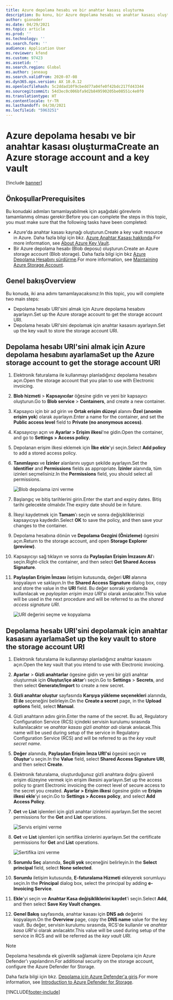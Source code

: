 ```yaml
---
title: Azure depolama hesabı ve bir anahtar kasası oluşturma
description: Bu konu, bir Azure depolama hesabı ve anahtar kasası oluşturma yöntemini açıklamaktadır.
author: gionoder
ms.date: 04/29/2021
ms.topic: article
ms.prod: ''
ms.technology: ''
ms.search.form: ''
audience: Application User
ms.reviewer: kfend
ms.custom: 97423
ms.assetid: ''
ms.search.region: Global
ms.author: janeaug
ms.search.validFrom: 2020-07-08
ms.dyn365.ops.version: AX 10.0.12
ms.openlocfilehash: 5c2ddad10f9cbedd77a04fe0f42bdc217fd43344
ms.sourcegitcommit: 54d3ec0c006bfa9d2b849590205be08551c4e0f0
ms.translationtype: HT
ms.contentlocale: tr-TR
ms.lasthandoff: 04/30/2021
ms.locfileid: "5963251"
---
```

# <a name="create-an-azure-storage-account-and-a-key-vault"></a><span data-ttu-id="e9722-103">Azure depolama hesabı ve bir anahtar kasası oluşturma</span><span class="sxs-lookup"><span data-stu-id="e9722-103">Create an Azure storage account and a key vault</span></span>

[!include [banner](../includes/banner.md)]

## <a name="prerequisites"></a><span data-ttu-id="e9722-104">Önkoşullar</span><span class="sxs-lookup"><span data-stu-id="e9722-104">Prerequisites</span></span>

<span data-ttu-id="e9722-105">Bu konudaki adımları tamamlayabilmek için aşağıdaki görevlerin tamamlanmış olması gerekir:</span><span class="sxs-lookup"><span data-stu-id="e9722-105">Before you can complete the steps in this topic, you must make sure that the following tasks have been completed:</span></span>

- <span data-ttu-id="e9722-106">Azure'da anahtar kasası kaynağı oluşturun.</span><span class="sxs-lookup"><span data-stu-id="e9722-106">Create a key vault resource in Azure.</span></span> <span data-ttu-id="e9722-107">Daha fazla bilgi için bkz. [Azure Anahtar Kasası hakkında](/azure/key-vault/general/overview).</span><span class="sxs-lookup"><span data-stu-id="e9722-107">For more information, see [About Azure Key Vault](/azure/key-vault/general/overview).</span></span>
- <span data-ttu-id="e9722-108">Bir Azure depolama hesabı (Blob deposu) oluşturun.</span><span class="sxs-lookup"><span data-stu-id="e9722-108">Create an Azure storage account (Blob storage).</span></span> <span data-ttu-id="e9722-109">Daha fazla bilgi için bkz [Azure Depolama Hesabını sürdürme](/azure/storage/blobs/).</span><span class="sxs-lookup"><span data-stu-id="e9722-109">For more information, see [Maintaining Azure Storage Account](/azure/storage/blobs/).</span></span>

## <a name="overview"></a><span data-ttu-id="e9722-110">Genel bakış</span><span class="sxs-lookup"><span data-stu-id="e9722-110">Overview</span></span>

<span data-ttu-id="e9722-111">Bu konuda, iki ana adımı tamamlayacaksınız:</span><span class="sxs-lookup"><span data-stu-id="e9722-111">In this topic, you will complete two main steps:</span></span>

- <span data-ttu-id="e9722-112">Depolama hesabı URI'sini almak için Azure depolama hesabını ayarlayın.</span><span class="sxs-lookup"><span data-stu-id="e9722-112">Set up the Azure storage account to get the storage account URI.</span></span>
- <span data-ttu-id="e9722-113">Depolama hesabı URI'sini depolamak için anahtar kasasını ayarlayın.</span><span class="sxs-lookup"><span data-stu-id="e9722-113">Set up the key vault to store the storage account URI.</span></span>

## <a name="set-up-the-azure-storage-account-to-get-the-storage-account-uri"></a><span data-ttu-id="e9722-114">Depolama hesabı URI'sini almak için Azure depolama hesabını ayarlama</span><span class="sxs-lookup"><span data-stu-id="e9722-114">Set up the Azure storage account to get the storage account URI</span></span>

1. <span data-ttu-id="e9722-115">Elektronik faturalama ile kullanmayı planladığınız depolama hesabını açın.</span><span class="sxs-lookup"><span data-stu-id="e9722-115">Open the storage account that you plan to use with Electronic invoicing.</span></span>
2. <span data-ttu-id="e9722-116">**Blob hizmeti** \> **Kapsayıcılar** öğesine gidin ve yeni bir kapsayıcı oluşturun.</span><span class="sxs-lookup"><span data-stu-id="e9722-116">Go to **Blob service** \> **Containers**, and create a new container.</span></span>
3. <span data-ttu-id="e9722-117">Kapsayıcı için bir ad girin ve **Ortak erişim düzeyi** alanını **Özel (anonim erişim yok**) olarak ayarlayın.</span><span class="sxs-lookup"><span data-stu-id="e9722-117">Enter a name for the container, and set the **Public access level** field to **Private (no anonymous access)**.</span></span>
4. <span data-ttu-id="e9722-118">Kapsayıcıyı açın ve **Ayarlar \> Erişim ilkesi**'ne gidin.</span><span class="sxs-lookup"><span data-stu-id="e9722-118">Open the container, and go to **Settings \> Access policy**.</span></span>
5. <span data-ttu-id="e9722-119">Depolanan erişim ilkesi eklemek için **İlke ekle**'yi seçin.</span><span class="sxs-lookup"><span data-stu-id="e9722-119">Select **Add policy** to add a stored access policy.</span></span>
6. <span data-ttu-id="e9722-120">**Tanımlayıcı** ve **İzinler** alanlarını uygun şekilde ayarlayın.</span><span class="sxs-lookup"><span data-stu-id="e9722-120">Set the **Identifier** and **Permissions** fields as appropriate.</span></span> <span data-ttu-id="e9722-121">**İzinler** alanında, tüm izinleri seçmelisiniz.</span><span class="sxs-lookup"><span data-stu-id="e9722-121">In the **Permissions** field, you should select all permissions.</span></span>

    ![Blob depolama izni verme](media/e-Invoicing-services-create-azure-resources-grant-blob-permissions.png)

7. <span data-ttu-id="e9722-123">Başlangıç ve bitiş tarihlerini girin.</span><span class="sxs-lookup"><span data-stu-id="e9722-123">Enter the start and expiry dates.</span></span> <span data-ttu-id="e9722-124">Bitiş tarihi gelecekte olmalıdır.</span><span class="sxs-lookup"><span data-stu-id="e9722-124">The expiry date should be in future.</span></span>
8. <span data-ttu-id="e9722-125">İlkeyi kaydetmek için **Tamam**'ı seçin ve sonra değişikliklerinizi kapsayıcıya kaydedin.</span><span class="sxs-lookup"><span data-stu-id="e9722-125">Select **OK** to save the policy, and then save your changes to the container.</span></span>
9. <span data-ttu-id="e9722-126">Depolama hesabına dönün ve **Depolama Gezgini (Önizleme)** ögesini açın.</span><span class="sxs-lookup"><span data-stu-id="e9722-126">Return to the storage account, and open **Storage Explorer (preview)**.</span></span>
10. <span data-ttu-id="e9722-127">Kapsayıcıyı sağ tıklayın ve sonra da **Paylaşılan Erişim İmzasını Al**'ı seçin.</span><span class="sxs-lookup"><span data-stu-id="e9722-127">Right-click the container, and then select **Get Shared Access Signature**.</span></span>
11. <span data-ttu-id="e9722-128">**Paylaşılan Erişim İmzası** iletişim kutusunda, değeri **URI** alanına kopyalayın ve saklayın.</span><span class="sxs-lookup"><span data-stu-id="e9722-128">In the **Shared Access Signature** dialog box, copy and store the value in the **URI** field.</span></span> <span data-ttu-id="e9722-129">Bu değer sonraki yordamda kullanılacak ve *paylaşılan erişim imza URI*'si olarak anılacaktır.</span><span class="sxs-lookup"><span data-stu-id="e9722-129">This value will be used in the next procedure and will be referred to as the *shared access signature URI*.</span></span>

    ![URI değerini seçme ve kopyalama](media/e-Invoicing-services-create-azure-resources-select-and-copy-uri.png)

## <a name="set-up-the-key-vault-to-store-the-storage-account-uri"></a><span data-ttu-id="e9722-131">Depolama hesabı URI'sini depolamak için anahtar kasasını ayarlama</span><span class="sxs-lookup"><span data-stu-id="e9722-131">Set up the key vault to store the storage account URI</span></span>

1. <span data-ttu-id="e9722-132">Elektronik faturalama ile kullanmayı planladığınız anahtar kasasını açın.</span><span class="sxs-lookup"><span data-stu-id="e9722-132">Open the key vault that you intend to use with Electronic invoicing.</span></span>
2. <span data-ttu-id="e9722-133">**Ayarlar** \> **Gizli anahtarlar** ögesine gidin ve yeni bir gizli anahtar oluşturmak için **Oluştur/içe aktar**'ı seçin.</span><span class="sxs-lookup"><span data-stu-id="e9722-133">Go to **Settings** \> **Secrets**, and then select **Generate/Import** to create a new secret.</span></span>
3. <span data-ttu-id="e9722-134">**Gizli anahtar oluştur** sayfasında **Karşıya yükleme seçenekleri** alanında, **El ile** seçeneğini belirleyin.</span><span class="sxs-lookup"><span data-stu-id="e9722-134">On the **Create a secret** page, in the **Upload options** field, select **Manual**.</span></span>
4. <span data-ttu-id="e9722-135">Gizli anahtarın adını girin.</span><span class="sxs-lookup"><span data-stu-id="e9722-135">Enter the name of the secret.</span></span> <span data-ttu-id="e9722-136">Bu ad, Regulatory Configuration Service (RCS) içindeki servisin kurulumu sırasında kullanılacaktır ve *anahtar kasası gizli anahtar adı* olarak anılacak.</span><span class="sxs-lookup"><span data-stu-id="e9722-136">This name will be used during setup of the service in Regulatory Configuration Service (RCS) and will be referred to as the *key vault secret name*.</span></span>
5. <span data-ttu-id="e9722-137">**Değer** alanında, **Paylaşılan Erişim İmza URI'si** ögesini seçin ve **Oluştur**'u seçin.</span><span class="sxs-lookup"><span data-stu-id="e9722-137">In the **Value** field, select **Shared Access Signature URI**, and then select **Create**.</span></span>
6. <span data-ttu-id="e9722-138">Elektronik faturalama, oluşturduğunuz gizli anahtara doğru güvenli erişim düzeyine vermek için erişim ilkesini ayarlayın.</span><span class="sxs-lookup"><span data-stu-id="e9722-138">Set up the access policy to grant Electronic invoicing the correct level of secure access to the secret you created.</span></span> <span data-ttu-id="e9722-139">**Ayarlar \> Erişim ilkesi** ögesine gidin ve **Erişim ilkesi ekle**'yi seçin.</span><span class="sxs-lookup"><span data-stu-id="e9722-139">Go to **Settings \> Access policy**, and select **Add Access Policy**.</span></span>
7. <span data-ttu-id="e9722-140">**Get** ve **List** işlemleri için gizli anahtar izinlerini ayarlayın.</span><span class="sxs-lookup"><span data-stu-id="e9722-140">Set the secret permissions for the **Get** and **List** operations.</span></span>

    ![Servis erişimi verme](media/e-Invoicing-services-create-azure-resources-grant-service-access.png)

8. <span data-ttu-id="e9722-142">**Get** ve **List** işlemleri için sertifika izinlerini ayarlayın.</span><span class="sxs-lookup"><span data-stu-id="e9722-142">Set the certificate permissions for **Get** and **List** operations.</span></span>

    ![Sertifika izni verme](media/e-Invoicing-services-create-azure-resources-grant-certificate-permission.png)

9. <span data-ttu-id="e9722-144">**Sorumlu Seç** alanında, **Seçili yok** seçeneğini belirleyin.</span><span class="sxs-lookup"><span data-stu-id="e9722-144">In the **Select principal** field, select **None selected**.</span></span>
10. <span data-ttu-id="e9722-145">**Sorumlu** iletişim kutusunda, **E-faturalama Hizmeti** ekleyerek sorumluyu seçin.</span><span class="sxs-lookup"><span data-stu-id="e9722-145">In the **Principal** dialog box, select the principal by adding **e-Invoicing Service**.</span></span>
11. <span data-ttu-id="e9722-146">**Ekle**'yi seçin ve **Anahtar Kasa değişikliklerini kaydet**'i seçin.</span><span class="sxs-lookup"><span data-stu-id="e9722-146">Select **Add**, and then select **Save Key Vault changes**.</span></span>
12. <span data-ttu-id="e9722-147">**Genel Bakış** sayfasında, anahtar kasası için **DNS adı** değerini kopyalayın.</span><span class="sxs-lookup"><span data-stu-id="e9722-147">On the **Overview** page, copy the **DNS name** value for the key vault.</span></span> <span data-ttu-id="e9722-148">Bu değer, servisin kurulumu sırasında, RCS'de kullanılır ve *anahtar kasa URI*'si olarak anılacaktır.</span><span class="sxs-lookup"><span data-stu-id="e9722-148">This value will be used during setup of the service in RCS and will be referred as the *key vault URI*.</span></span>

> [!NOTE]
> <span data-ttu-id="e9722-149">Depolama hesabında ek güvenlik sağlamak üzere Depolama için Azure Defender'ı yapılandırın.</span><span class="sxs-lookup"><span data-stu-id="e9722-149">For additional security on the storage account, configure the Azure Defender for Storage.</span></span>
> 
> <span data-ttu-id="e9722-150">Daha fazla bilgi için bkz. [Depolama için Azure Defender'a giriş](/azure/security-center/defender-for-storage-introduction).</span><span class="sxs-lookup"><span data-stu-id="e9722-150">For more information, see [Introduction to Azure Defender for Storage](/azure/security-center/defender-for-storage-introduction).</span></span>


[!INCLUDE[footer-include](../../includes/footer-banner.md)]
